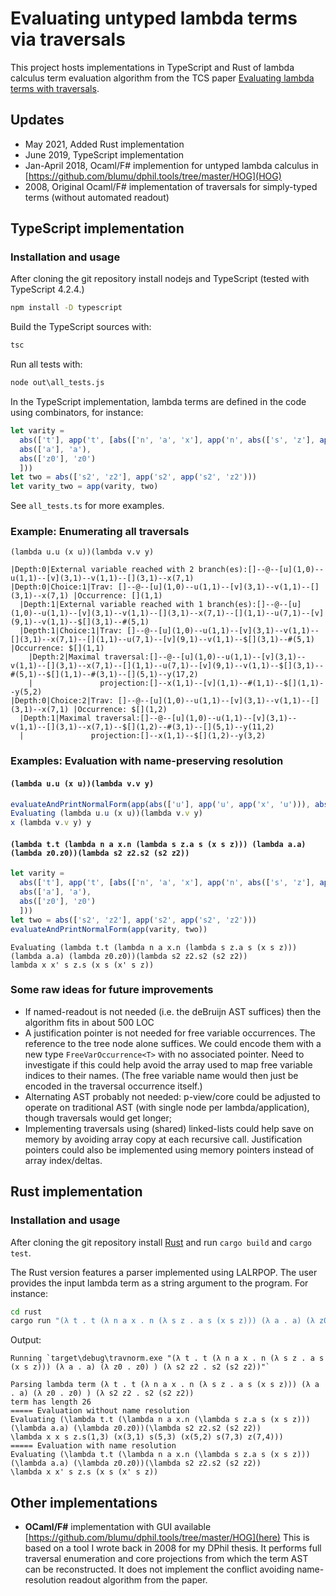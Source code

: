 
# Evaluating untyped lambda terms via traversals

This project hosts implementations in TypeScript and Rust of lambda calculus term evaluation algorithm from the TCS paper [Evaluating lambda terms with traversals](https://www.sciencedirect.com/science/article/abs/pii/S0304397519305316).

## Updates

- May 2021, Added Rust implementation
- June 2019, TypeScript implementation
- Jan-April 2018, Ocaml/F# implemention for untyped lambda calculus in [https://github.com/blumu/dphil.tools/tree/master/HOG](HOG)
- 2008, Original Ocaml/F# implementation of traversals for simply-typed terms (without automated readout)


## TypeScript implementation

### Installation and usage

After cloning the git repository install nodejs and TypeScript (tested with TypeScript 4.2.4.)

```cmd
npm install -D typescript
```

Build the TypeScript sources with:

```cmd
tsc
```

Run all tests with:

```cmd
node out\all_tests.js
```

In the TypeScript implementation, lambda terms are defined in the code using combinators, for instance:

```ts
let varity =
  abs(['t'], app('t', [abs(['n', 'a', 'x'], app('n', abs(['s', 'z'], app('a', [app('s'), app('x', [app('s'), app('z')])])))),
  abs(['a'], 'a'),
  abs(['z0'], 'z0')
  ]))
let two = abs(['s2', 'z2'], app('s2', app('s2', 'z2')))
let varity_two = app(varity, two)
```

See `all_tests.ts` for more examples.

### Example: Enumerating all traversals

`(lambda u.u (x u))(lambda v.v y)`

```text
|Depth:0|External variable reached with 2 branch(es):[]--@--[u](1,0)--u(1,1)--[v](3,1)--v(1,1)--[](3,1)--x(7,1)
|Depth:0|Choice:1|Trav: []--@--[u](1,0)--u(1,1)--[v](3,1)--v(1,1)--[](3,1)--x(7,1) |Occurrence: [](1,1)
  |Depth:1|External variable reached with 1 branch(es):[]--@--[u](1,0)--u(1,1)--[v](3,1)--v(1,1)--[](3,1)--x(7,1)--[](1,1)--u(7,1)--[v](9,1)--v(1,1)--$[](3,1)--#(5,1)
  |Depth:1|Choice:1|Trav: []--@--[u](1,0)--u(1,1)--[v](3,1)--v(1,1)--[](3,1)--x(7,1)--[](1,1)--u(7,1)--[v](9,1)--v(1,1)--$[](3,1)--#(5,1) |Occurrence: $[](1,1)
    |Depth:2|Maximal traversal:[]--@--[u](1,0)--u(1,1)--[v](3,1)--v(1,1)--[](3,1)--x(7,1)--[](1,1)--u(7,1)--[v](9,1)--v(1,1)--$[](3,1)--#(5,1)--$[](1,1)--#(3,1)--[](5,1)--y(17,2)
    |               projection:[]--x(1,1)--[v](1,1)--#(1,1)--$[](1,1)--y(5,2)
|Depth:0|Choice:2|Trav: []--@--[u](1,0)--u(1,1)--[v](3,1)--v(1,1)--[](3,1)--x(7,1) |Occurrence: $[](1,2)
  |Depth:1|Maximal traversal:[]--@--[u](1,0)--u(1,1)--[v](3,1)--v(1,1)--[](3,1)--x(7,1)--$[](1,2)--#(3,1)--[](5,1)--y(11,2)
  |               projection:[]--x(1,1)--$[](1,2)--y(3,2)
```

### Examples: Evaluation with name-preserving resolution

#### `(lambda u.u (x u))(lambda v.v y)`

```ts
evaluateAndPrintNormalForm(app(abs(['u'], app('u', app('x', 'u'))), abs(['v'], app('v', 'y'))))
Evaluating (lambda u.u (x u))(lambda v.v y)
x (lambda v.v y) y
```

#### `(lambda t.t (lambda n a x.n (lambda s z.a s (x s z))) (lambda a.a) (lambda z0.z0))(lambda s2 z2.s2 (s2 z2))`

```ts
let varity =
  abs(['t'], app('t', [abs(['n', 'a', 'x'], app('n', abs(['s', 'z'], app('a', [app('s'), app('x', [app('s'), app('z')])])))),
  abs(['a'], 'a'),
  abs(['z0'], 'z0')
  ]))
let two = abs(['s2', 'z2'], app('s2', app('s2', 'z2')))
evaluateAndPrintNormalForm(app(varity, two))
```

```text
Evaluating (lambda t.t (lambda n a x.n (lambda s z.a s (x s z))) (lambda a.a) (lambda z0.z0))(lambda s2 z2.s2 (s2 z2))
lambda x x' s z.s (x s (x' s z))
```

### Some raw ideas for future improvements

- If named-readout is not needed (i.e. the deBruijn AST suffices) then the algorithm fits in about 500 LOC
- A justification pointer is not needed for free variable occurrences. The reference to the tree node alone suffices.
  We could encode them with a new type `FreeVarOccurrence<T>` with no associated pointer.
  Need to investigate if this could help avoid the array used to map free variable indices to their names. (The free variable name would then just be encoded in the traversal occurrence itself.)
- Alternating AST probably not needed: p-view/core could be adjusted to operate on traditional AST (with single node per lambda/application), though traversals would get longer;
- Implementing traversals using (shared) linked-lists could help save on memory by avoiding array copy at each recursive call.
  Justification pointers could also be implemented using memory pointers instead of array index/deltas.

## Rust implementation
### Installation and usage

After cloning the git repository install [Rust](https://www.rust-lang.org/learn/get-started) and run `cargo build` and `cargo test`.

The Rust version features a parser implemented using LALRPOP. The user
provides the input lambda term as a string argument to the program. For instance:

```cmd
cd rust
cargo run "(λ t . t (λ n a x . n (λ s z . a s (x s z))) (λ a . a) (λ z0 . z0) ) (λ s2 z2 . s2 (s2 z2))"
```

Output:

```text
Running `target\debug\travnorm.exe "(λ t . t (λ n a x . n (λ s z . a s (x s z))) (λ a . a) (λ z0 . z0) ) (λ s2 z2 . s2 (s2 z2))"`

Parsing lambda term (λ t . t (λ n a x . n (λ s z . a s (x s z))) (λ a . a) (λ z0 . z0) ) (λ s2 z2 . s2 (s2 z2))
term has length 26
===== Evaluation without name resolution
Evaluating (\lambda t.t (\lambda n a x.n (\lambda s z.a s (x s z))) (\lambda a.a) (\lambda z0.z0))(\lambda s2 z2.s2 (s2 z2))
\lambda x x s z.s(1,3) (x(3,1) s(5,3) (x(5,2) s(7,3) z(7,4)))
===== Evaluation with name resolution
Evaluating (\lambda t.t (\lambda n a x.n (\lambda s z.a s (x s z))) (\lambda a.a) (\lambda z0.z0))(\lambda s2 z2.s2 (s2 z2))
\lambda x x' s z.s (x s (x' s z))
```

## Other implementations

- **OCaml/F#** implementation with GUI available [https://github.com/blumu/dphil.tools/tree/master/HOG](here)
This is based on a tool I wrote back in 2008 for my DPhil thesis.
It performs full traversal enumeration and core projections from which the term AST can be reconstructed. It does not implement the conflict avoiding name-resolution readout algorithm from the paper.
